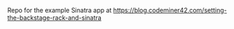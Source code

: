 Repo for the example Sinatra app at https://blog.codeminer42.com/setting-the-backstage-rack-and-sinatra
